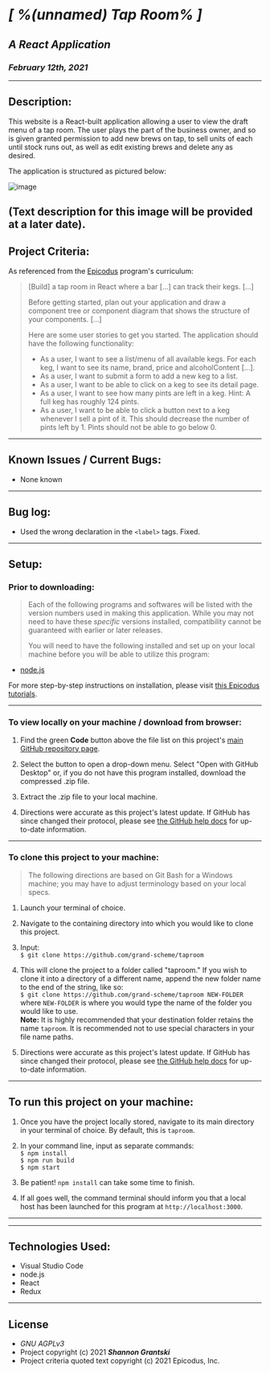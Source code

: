 # _[ %(unnamed) Tap Room% ]_  

## _A React Application_

### _February 12th, 2021_  
----------------------
## Description:

This website is a React-built application allowing a user to view the draft menu of a tap room. The user plays the part of the business owner, and so is given granted permission to add new brews on tap, to sell units of each until stock runs out, as well as edit existing brews and delete any as desired.

The application is structured as pictured below:

![image](diagram/diagram.png)

(Text description for this image will be provided at a later date).
----------------------
## Project Criteria:  

As referenced from the [Epicodus](https://epicodus.com) program's curriculum:  

> \[Build\] a tap room in React where a bar \[...\] can track their kegs. \[...\]
>
> Before getting started, plan out your application and draw a component tree or component diagram that shows the structure of your components. \[...\]
>
> Here are some user stories to get you started. The application should have the following functionality:
>
> - As a user, I want to see a list/menu of all available kegs. For each keg, I want to see its name, brand, price and alcoholContent \[...\].
> - As a user, I want to submit a form to add a new keg to a list.
> - As a user, I want to be able to click on a keg to see its detail page.
> - As a user, I want to see how many pints are left in a keg. Hint: A full keg has roughly 124 pints.
> - As a user, I want to be able to click a button next to a keg whenever I sell a pint of it. This should decrease the number of pints left by 1. Pints should not be able to go below 0.

-------------------------------
## Known Issues / Current Bugs:
- None known
-------------------------------
## Bug log:
- Used the wrong declaration in the `<label>` tags. Fixed.
-------------------------------
## Setup:

### Prior to downloading:
> Each of the following programs and softwares will be listed with the version numbers used in making this application. While you may not need to have these _specific_ versions installed, compatibility cannot be guaranteed with earlier or later releases.
>
> You will need to have the following installed and set up on your local machine before you will be able to utilize this program:
- [node.js](https://nodejs.org/en/)

For more step-by-step instructions on installation, please visit [this Epicodus tutorials](https://www.learnhowtoprogram.com/intermediate-javascript/getting-started-with-javascript/installing-node-js).

----------------------
### To view locally on your machine / download from browser:  

1. Find the green **Code** button above the file list on this project's [main GitHub repository page](https://github.com/grand-scheme/taproom).

2. Select the button to open a drop-down menu. Select "Open with GitHub Desktop" or, if you do not have this program installed, download the compressed .zip file.

3. Extract the .zip file to your local machine.

4. Directions were accurate as this project's latest update. If GitHub has since changed their protocol, please see [the GitHub help docs](https://docs.github.com/en) for up-to-date information.

----------------------
### To clone this project to your machine: 
> The following directions are based on Git Bash for a Windows machine; you may have to adjust terminology based on your local specs.
1. Launch your terminal of choice. 

2. Navigate to the containing directory into which you would like to clone this project.

3. Input:\
`$ git clone https://github.com/grand-scheme/taproom`

4. This will clone the project to a folder called "taproom." If you wish to clone it into a directory of a different name, append the new folder name to the end of the string, like so:\
`$ git clone https://github.com/grand-scheme/taproom NEW-FOLDER`\
where `NEW-FOLDER` is where you would type the name of the folder you would like to use.\
**Note:** It is highly recommended that your destination folder retains the name `taproom`. It is recommended not to use special characters in your file name paths. 

5. Directions were accurate as this project's latest update. If GitHub has since changed their protocol, please see [the GitHub help docs](https://docs.github.com/en) for up-to-date information.

----------------------
## To run this project on your machine:
 
1. Once you have the project locally stored, navigate to its main directory in your terminal of choice. By default, this is `taproom`.

2. In your command line, input as separate commands:\
`$ npm install`\
`$ npm run build`\
`$ npm start`

3. Be patient! `npm install` can take some time to finish.

4. If all goes well, the command terminal should inform you that a local host has been launched for this program at `http://localhost:3000`. 

-------------------------------
-------------------------------
## Technologies Used:  
- Visual Studio Code
- node.js
- React
- Redux
-------------------------------
## License
- _GNU AGPLv3_  
- Project copyright (c) 2021 **_Shannon Grantski_**  
- Project criteria quoted text copyright (c) 2021 Epicodus, Inc.
